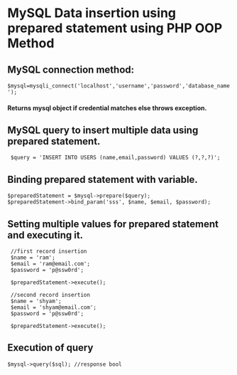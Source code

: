 # MySQL Data insertion using prepared statement using PHP OOP Method

## MySQL connection method:

``$mysql=mysqli_connect('localhost','username','password','database_name');``

#### Returns mysql object if credential matches else throws exception.

## MySQL query to insert multiple data using prepared statement.

`` $query = 'INSERT INTO USERS (name,email,password) VALUES (?,?,?)';``

## Binding prepared statement with variable.

```` 
$preparedStatement = $mysql->prepare($query);
$preparedStatement->bind_param('sss', $name, $email, $password);
````

## Setting multiple values for prepared statement and executing it.

````
 //first record insertion
 $name = 'ram';
 $email = 'ram@email.com';
 $password = 'p@ssw0rd';
        
 $preparedStatement->execute();
 
 //second record insertion
 $name = 'shyam';
 $email = 'shyam@email.com';
 $password = 'p@ssw0rd';
        
 $preparedStatement->execute();
````

## Execution of query

``$mysql->query($sql); //response bool``


